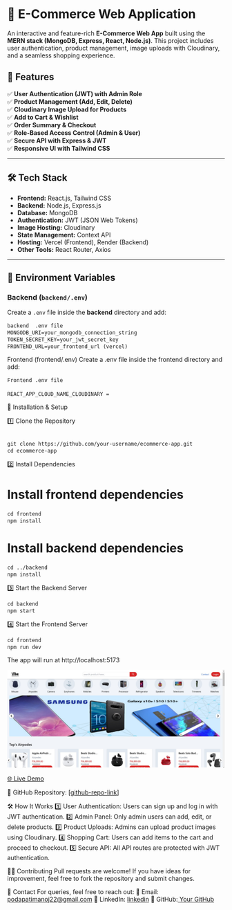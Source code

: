 
# 🛒 E-Commerce Web Application

An interactive and feature-rich **E-Commerce Web App** built using the **MERN stack (MongoDB, Express, React, Node.js)**. This project includes user authentication, product management, image uploads with Cloudinary, and a seamless shopping experience.

## 🚀 Features

✅ **User Authentication (JWT) with Admin Role**  
✅ **Product Management (Add, Edit, Delete)**  
✅ **Cloudinary Image Upload for Products**  
✅ **Add to Cart & Wishlist**  
✅ **Order Summary & Checkout**  
✅ **Role-Based Access Control (Admin & User)**  
✅ **Secure API with Express & JWT**  
✅ **Responsive UI with Tailwind CSS**  

---

## 🛠️ Tech Stack

- **Frontend:** React.js, Tailwind CSS  
- **Backend:** Node.js, Express.js  
- **Database:** MongoDB  
- **Authentication:** JWT (JSON Web Tokens)  
- **Image Hosting:** Cloudinary  
- **State Management:** Context API  
- **Hosting:** Vercel (Frontend), Render (Backend)  
- **Other Tools:** React Router, Axios  

---

## 📂 Environment Variables  

### **Backend (`backend/.env`)**  
Create a `.env` file inside the **backend** directory and add:

```env
backend  .env file
MONGODB_URI=your_mongodb_connection_string
TOKEN_SECRET_KEY=your_jwt_secret_key
FRONTEND_URL=your_frontend_url (vercel)

```
Frontend (frontend/.env)
Create a .env file inside the frontend directory and add:
```
Frontend .env file

REACT_APP_CLOUD_NAME_CLOUDINARY =
```
🔧 Installation & Setup

1️⃣ Clone the Repository
```

git clone https://github.com/your-username/ecommerce-app.git
cd ecommerce-app
```
2️⃣ Install Dependencies

# Install frontend dependencies
```
cd frontend
npm install
```

# Install backend dependencies
```
cd ../backend
npm install
```
3️⃣ Start the Backend Server

```
cd backend
npm start
```
4️⃣ Start the Frontend Server
```
cd frontend
npm run dev
```
The app will run at http://localhost:5173

![Alt text](Full%20Stack%20E-Commerce%20MERN%20App.jpg?raw=true "Title")

[🌐 Live Demo](https://vibe-nine-omega.vercel.app/)

🔗 GitHub Repository: [[github-repo-link](https://github.com/manojkumar2291/vibe)]

🛠️ How It Works
1️⃣ User Authentication: Users can sign up and log in with JWT authentication.
2️⃣ Admin Panel: Only admin users can add, edit, or delete products.
3️⃣ Product Uploads: Admins can upload product images using Cloudinary.
4️⃣ Shopping Cart: Users can add items to the cart and proceed to checkout.
5️⃣ Secure API: All API routes are protected with JWT authentication.

🧑‍💻 Contributing
Pull requests are welcome! If you have ideas for improvement, feel free to fork the repository and submit changes.

📩 Contact
For queries, feel free to reach out:
📧 Email: podapatimanoj22@gmail.com
🔗 LinkedIn: [linkedin](https://www.linkedin.com/in/podapati-manoj-kumar-2718a1249)
🐙 GitHub:[ Your GitHub](https://github.com/manojkumar2291/)




